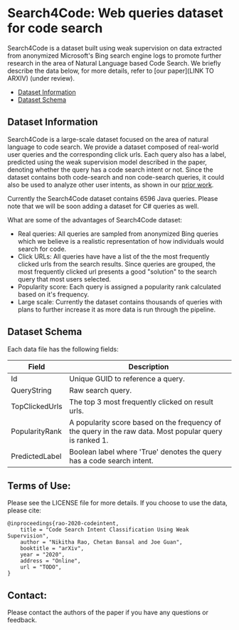 # Search4Code: Web queries dataset for code search

Search4Code is a dataset built using weak supervision on data extracted from anonymized Microsoft's Bing search engine logs to promote further research in the area of Natural Language based Code Search. We briefly describe the data below, for more details, refer to [our paper](LINK TO ARXIV) (under review).

* [Dataset Information](#dataset-information)
* [Dataset Schema](#dataset-schema)


## Dataset Information

Search4Code is a large-scale dataset focused on the area of natural language to code search. We provide a dataset composed of real-world user queries and the corresponding click urls. Each query also has a label, predicted using the weak supervision model described in the paper, denoting whether the query has a code search intent or not. Since the dataset contains both code-search and non code-search queries, it could also be used to analyze other user intents, as shown in our [prior work](https://arxiv.org/abs/1912.09519).

Currently the Search4Code dataset contains 6596 Java queries. Please note that we will be soon adding a dataset for C# queries as well.

What are some of the advantages of Search4Code dataset:
- Real queries: All queries are sampled from anonymized Bing queries which we believe is a realistic representation of how individuals would search for code.
- Click URLs: All queries have have a list of the the most frequently clicked urls from the search results. Since queries are grouped, the most frequently clicked url presents a good "solution" to the search query that most users selected.
- Popularity score: Each query is assigned a popularity rank calculated based on it's frequency. 
- Large scale: Currently the dataset contains thousands of queries with plans to further increase it as more data is run through the pipeline.


## Dataset Schema

Each data file has the following fields:

Field | Description
------------ | -------------
Id | Unique GUID to reference a query.
QueryString | Raw search query.
TopClickedUrls | The top 3 most frequently clicked on result urls.
PopularityRank | A popularity score based on the frequency of the query in the raw data. Most popular query is ranked 1.
PredictedLabel | Boolean label where 'True' denotes the query has a code search intent.


## Terms of Use:  

Please see the LICENSE file for more details. If you choose to use the data, please cite:

```
@inproceedings{rao-2020-codeintent,
    title = "Code Search Intent Classification Using Weak Supervision",
    author = "Nikitha Rao, Chetan Bansal and Joe Guan",
    booktitle = "arXiv",
    year = "2020",
    address = "Online",
    url = "TODO",
}
```

## Contact:

Please contact the authors of the paper if you have any questions or feedback.